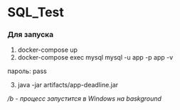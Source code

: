 # SQL_Test

### Для запуска

1. docker-compose up
2. docker-compose exec mysql mysql -u app -p app -v

пароль: pass

3. java -jar artifacts/app-deadline.jar

*/b - процесс запустится в Windows на baskground*
